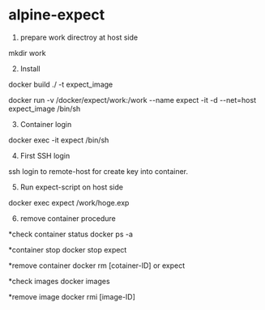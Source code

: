 # alpine-expect

1. prepare work directroy at host side

mkdir work

2. Install

docker build ./ -t expect_image

docker run -v /docker/expect/work:/work --name expect -it -d --net=host expect_image /bin/sh

3. Container login

docker exec -it expect /bin/sh

4. First SSH login

ssh login to remote-host for create key into container.

5. Run expect-script on host side

docker exec expect /work/hoge.exp

6. remove container procedure

 *check container status 
 docker ps -a

 *container stop
 docker stop expect

 *remove container
 docker rm [cotainer-ID] or expect

 *check images
 docker images

 *remove image
 docker rmi [image-ID]
